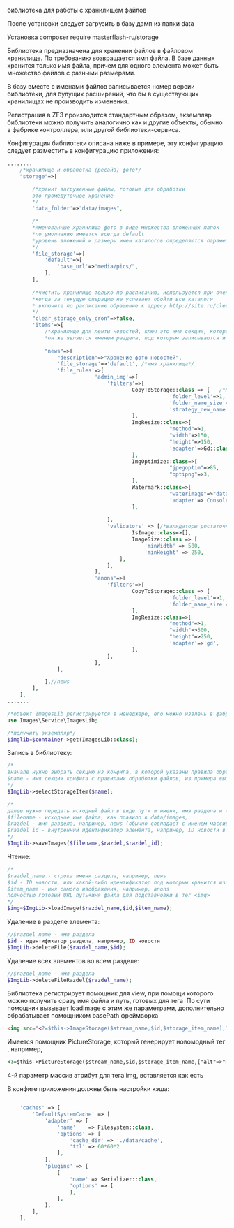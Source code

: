 библиотека для работы с хранилищем файлов

После установки следует загрузить в базу дамп из папки data

Установка
composer require masterflash-ru/storage

Библиотека предназначена для хранении файлов в файловом хранилище. По требованию возвращается имя файла. В базе данных хранится только имя файла, причем для одного элемента может быть множество
файлов с разными размерами.

В базу вместе с именами файлов записывается номер версии библиотеки, для будущих расширений, что бы в существующих хранилищах не производить изменения.

Регистрация в ZF3 производится стандартным образом, экземпляр библиотеки можно получить аналогично как и другие объекты, обычно в фабрике контроллера, или другой библиотеки-сервиса.

Конфигурация библиотеки описана ниже в примере, эту конфигурацию следует разместить в конфигурацию приложения:
```php
........
    /*хранилище и обработка (ресайз) фото*/
    "storage"=>[

        /*хранит загруженные файлы, готовые для обработки
        это промедуточное хранение
        */
        'data_folder'=>"data/images",

        /*
        *Именованные хранилища фото в виде множества вложенных папок
        *по умолчанию имеется всегда default
        *уровень вложений и размеры имен каталогов определяются параметром в фильтр CopyToStorage
        */
        'file_storage'=>[
            'default'=>[
                'base_url'=>"media/pics/",
            ],
        ],
        
        /*чистить хранилище только по расписанию, используется при очень больших хранилищах
        *когда за текущую операцию не успевает обойти все каталоги
        * включите по расписанию обращение к адресу http://site.ru/clear-storage-cron
        */
        "clear_storage_only_cron"=>false,
        'items'=>[
            /*хранилище для ленты новостей, ключ это имя секции, которая используется для работы
            *он же является именем раздела, под которым записываются и считываются файлы*/
            
            "news"=>[
                "description"=>"Хранение фото новостей",
                'file_storage'=>'default', /*имя хранилища*/
                'file_rules'=>[
                            'admin_img'=>[
                                'filters'=>[
                                        CopyToStorage::class => [   /*Наличе этого фильтра ОБЯЗАТЕЛЬНО!*/
                                                    'folder_level'=>1,
                                                    'folder_name_size'=>3,
                                                    'strategy_new_name'=>'translit' /*стратегия создания нового имени, none, md5, sha1, translit, uniqid*/
                                        ],
                                        ImgResize::class=>[
                                                    "method"=>1,
                                                    "width"=>150,
                                                    "height"=>150,
                                                    'adapter'=>Gd::class,
                                        ],
                                        ImgOptimize::class=>[
                                                    "jpegoptim"=>85,
                                                    "optipng"=>3,
                                        ],
                                        Watermark::class=>[
                                                    "waterimage"=>"data/images/water2.png",
                                                    'adapter'=>'Consoleimagick',
                                        ],
    
                                ],
                                'validators' => [/*валидаторы достаточно применить для одной ветки, т.к. последующие ветки используют исходное изображание вновь*/
                                        IsImage::class=>[],
                                        ImageSize::class => [
                                            'minWidth' => 500,
                                            'minHeight' => 250,
                                    ],
                                ],
                            ],
                            'anons'=>[
                                'filters'=>[
                                        CopyToStorage::class => [
                                                    'folder_level'=>1,
                                                    'folder_name_size'=>3,
                                        ],
                                        ImgResize::class=>[
                                                    "method"=>1,
                                                    "width"=>500,
                                                    "height"=>250,
                                                    'adapter'=>'gd',
                                        ],
                                ],
                            ],
                ],

            ],//news
        ],
    ],
.......
```

```php
/*объект ImagesLib регистрируется в менеджере, его можно извлечь в фабриках, если нужна обработка*/
use Images\Service\ImagesLib;

/*получить экземпляр*/
$imglib=$container->get(ImagesLib::class);
```
Запись в библиотеку:
```php
/*
вначале нужно выбрать секцию из конфига, в которой указаны правила обработки фото (куда писать, и как уменьшать)
$name - имя секции конфига с правилами обработки файлов, из примера выше это "news"
*/
$ImgLib->selectStorageItem($name);

/*
далее нужно передать исходный файл в виде пути и имени, имя раздела и идентификатор записи раздела
$filename - исходное имя файла, как правило в data/images,
$razdel - имя раздела, например, news (обычно совпадает с именем массива фото, и равно ключу в имени конфига),
$razdel_id - внутренний идентификатор элемента, например, ID новости в ленте
*/
$ImgLib->saveImages($filename,$razdel,$razdel_id);
```

Чтение:
```php
/*
$razdel_name - строка имени раздела, например, news
$id - ID новости, или какой-либо идентификатор под которым хранится изображение,
$item_name - имя самого изображения, например, anons
полностью готовый URL путь+имя файла для подставновки в тег <img>
*/
$img=$ImgLib->loadImage($razdel_name,$id,$item_name);

```
Удаление в разделе элемента:
```php
//$razdel_name - имя раздела
$id - идентификатор раздела, например, ID новости
$ImgLib->deleteFile($razdel_name,$id);
```

Удаление всех элементов во всем разделе:
```php
//$razdel_name - имя раздела
$ImgLib->deleteFileRazdel($razdel_name);
```

Библиотека регистрирует помощник для view, при помощи которого можно получить сразу имя файла и путь, готовых для тега <img>
По сути помощник вызывает loadImage с этим же параметрами, дополнительно обрабатывает помощником basePath фреймворка
```html
<img src="<?=$this->ImageStorage($stream_name,$id,$storage_item_name);?>" />
```
Имеется помощник PictureStorage, который генерирует новомодный тег <picture>, например,
```html
<?=$this->PictureStorage($stream_name,$id,$storage_item_name,["alt"=>"Подпись фото"]);?>
```
4-й параметр массив атрибут для тега img, вставляется как есть

В конфиге приложения должны быть настройки кэша:
```php

    'caches' => [
        'DefaultSystemCache' => [
            'adapter' => [
                'name'    => Filesystem::class,
                'options' => [
                    'cache_dir' => './data/cache',
                    'ttl' => 60*60*2 
                ],
            ],
            'plugins' => [
                [
                    'name' => Serializer::class,
                    'options' => [
                    ],
                ],
            ],
        ],
    ],
```
